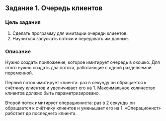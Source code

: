 ## Задание 1. Очередь клиентов

### Цель задания

1. Сделать программу для имитации очереди клиентов.
2. Научиться запускать потоки и передавать им данные.

### Описание
Нужно создать приложение, которое имитирует очередь в окошко. Для этого нужно создать два потока, работающие с одной разделяемой переменной.

Первый поток имитирует клиента: раз в секунду он обращается к счётчику клиентов и увеличивает его на 1. Максимальное количество клиентов должно быть параметризировано.

Второй поток имитирует операциониста: раз в 2 секунды он обращается к счётчику клиентов и уменьшает его на 1. «Операционист» работает до последнего клиента.
